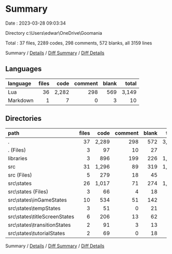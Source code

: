 # Summary

Date : 2023-03-28 09:03:34

Directory c:\\Users\\edwar\\OneDrive\\Goomania

Total : 37 files,  2289 codes, 298 comments, 572 blanks, all 3159 lines

Summary / [Details](details.md) / [Diff Summary](diff.md) / [Diff Details](diff-details.md)

## Languages
| language | files | code | comment | blank | total |
| :--- | ---: | ---: | ---: | ---: | ---: |
| Lua | 36 | 2,282 | 298 | 569 | 3,149 |
| Markdown | 1 | 7 | 0 | 3 | 10 |

## Directories
| path | files | code | comment | blank | total |
| :--- | ---: | ---: | ---: | ---: | ---: |
| . | 37 | 2,289 | 298 | 572 | 3,159 |
| . (Files) | 3 | 97 | 10 | 27 | 134 |
| libraries | 3 | 896 | 199 | 226 | 1,321 |
| src | 31 | 1,296 | 89 | 319 | 1,704 |
| src (Files) | 5 | 279 | 18 | 45 | 342 |
| src\\states | 26 | 1,017 | 71 | 274 | 1,362 |
| src\\states (Files) | 3 | 66 | 4 | 18 | 88 |
| src\\states\\inGameStates | 10 | 534 | 51 | 142 | 727 |
| src\\states\\tempStates | 3 | 51 | 0 | 21 | 72 |
| src\\states\\titleScreenStates | 6 | 206 | 13 | 62 | 281 |
| src\\states\\transitionStates | 2 | 91 | 3 | 13 | 107 |
| src\\states\\tutorialStates | 2 | 69 | 0 | 18 | 87 |

Summary / [Details](details.md) / [Diff Summary](diff.md) / [Diff Details](diff-details.md)